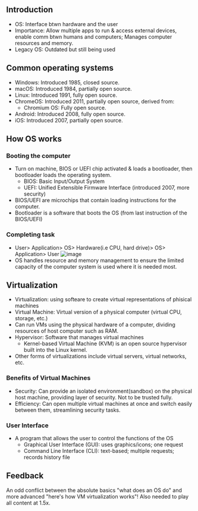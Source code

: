 ## Introduction 

- OS: Interface btwn hardware and the user 
- Importance: Allow multiple apps to run & access external devices, enable comm btwn humans and computers; Manages computer resources and memory.
- Legacy OS: Outdated but still being used 
  
## Common operating systems

- Windows: Introduced 1985, closed source.
- macOS: Introduced 1984, partially open source.
- Linux: Introduced 1991, fully open source.
- ChromeOS: Introduced 2011, partially open source, derived from:
  - Chromium OS: Fully open source.
- Android: Introduced 2008, fully open source.
- iOS: Introduced 2007, partially open source.

## How OS works

### Booting the computer 

- Turn on machine, BIOS or UEFI chip activated & loads a bootloader, then bootloader loads the operating system.
  - BIOS: Basic Input/Output System
  - UEFI: Unified Extensible Firmware Interface (introduced 2007, more security)
- BIOS/UEFI are microchips that contain loading instructions for the computer.
- Bootloader is a software that boots the OS (from last instruction of the BIOS/UEFI)


### Completing task

- User> Application> OS> Hardware(i.e CPU, hard drive)> OS> Application> User
  ![image](https://github.com/user-attachments/assets/7b4ed0bc-e2a1-44a7-bcca-e915db3f8721)
- OS handles resource and memory management to ensure the limited capacity of the computer system is used where it is needed most.


## Virtualization

- Virtualization: using softeare to create virtual representations of phisical machines
- Virtual Machine: Virtual version of a physical computer (virtual CPU, storage, etc.)
- Can run VMs using the physical hardware of a computer, dividing resources of host computer such as RAM.
- Hypervisor: Software that manages virtual machines
  - Kernel-based Virtual Machine (KVM) is an open source hypervisor built into the Linux kernel.
- Other forms of virtualizations include virtual servers, virtual networks, etc.

### Benefits of Virtual Machines 

- Security: Can provide an isolated environment(sandbox) on the physical host machine, providing layer of security. Not to be trusted fully.
- Efficiency: Can open multiple virtual machines at once and switch easily between them, streamlining security tasks.

### User Interface 
- A program that allows the user to control the functions of the OS
  - Graphical User Interface (GUI): uses graphics/icons; one request  
  - Command Line Interface (CLI): text-based; multiple requests; records history file

## Feedback

An odd conflict between the absolute basics "what does an OS do" and more advanced "here's how VM virtualization works"! Also needed to play all content at 1.5x.
